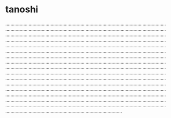 # tanoshi

..........................................................................................................................................................................................................................................................................................................................................................................................................................................................................................................................................................................................................................................................................................................................................................................................................................................................................................................................................................................................................................................................................................................................................................................................................................................................................................................................................................................................................................................................................................................................................................................................................................................................................................................................................................................................................................................................................................................................................................................................................................................................................................................................................................